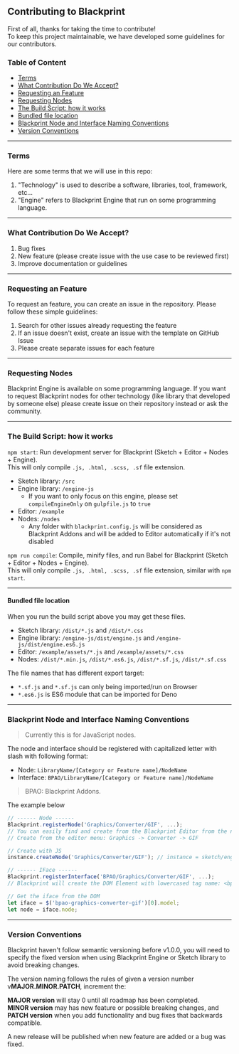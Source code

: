 ## Contributing to Blackprint
First of all, thanks for taking the time to contribute!<br>
To keep this project maintainable, we have developed some guidelines for our contributors.

### Table of Content
 - [Terms](#terms)
 - [What Contribution Do We Accept?](#what-contribution-do-we-accept)
 - [Requesting an Feature](#requesting-an-feature)
 - [Requesting Nodes](#requesting-nodes)
 - [The Build Script: how it works](#the-build-script-how-it-works)
 - [Bundled file location](#bundled-file-location)
 - [Blackprint Node and Interface Naming Conventions](#blackprint-node-and-interface-naming-conventions)
 - [Version Conventions](#version-conventions)

---

### Terms
Here are some terms that we will use in this repo:

1. "Technology" is used to describe a software, libraries, tool, framework, etc...
2. "Engine" refers to Blackprint Engine that run on some programming language.

---

### What Contribution Do We Accept?
1. Bug fixes
2. New feature (please create issue with the use case to be reviewed first)
3. Improve documentation or guidelines

---

### Requesting an Feature
To request an feature, you can create an issue in the repository. Please follow these simple guidelines:

1. Search for other issues already requesting the feature
2. If an issue doesn't exist, create an issue with the template on GitHub Issue
3. Please create separate issues for each feature

---

### Requesting Nodes
Blackprint Engine is available on some programming language. If you want to request Blackprint nodes for other technology (like library that developed by someone else) please create issue on their repository instead or ask the community.

---

### The Build Script: how it works
`npm start`: Run development server for Blackprint (Sketch + Editor + Nodes + Engine).<br>
This will only compile `.js, .html, .scss, .sf` file extension.
 - Sketch library: `/src`
 - Engine library: `/engine-js`
   - If you want to only focus on this engine, please set `compileEngineOnly` on `gulpfile.js` to `true`
 - Editor: `/example`
 - Nodes: `/nodes`
   - Any folder with `blackprint.config.js` will be considered as Blackprint Addons and will be added to Editor automatically if it's not disabled

`npm run compile`: Compile, minify files, and run Babel for Blackprint (Sketch + Editor + Nodes + Engine).<br>
This will only compile `.js, .html, .scss, .sf` file extension, similar with `npm start`.

---

#### Bundled file location
When you run the build script above you may get these files.
 - Sketch library: `/dist/*.js` and `/dist/*.css`
 - Engine library: `/engine-js/dist/engine.js` and `/engine-js/dist/engine.es6.js`
 - Editor: `/example/assets/*.js` and `/example/assets/*.css`
 - Nodes: `/dist/*.min.js`, `/dist/*.es6.js`, `/dist/*.sf.js`, `/dist/*.sf.css`

The file names that has different export target:
 - `*.sf.js` and `*.sf.js` can only being imported/run on Browser
 - `*.es6.js` is ES6 module that can be imported for Deno

---

### Blackprint Node and Interface Naming Conventions
> Currently this is for JavaScript nodes.

The node and interface should be registered with capitalized letter with slash with following format:
 - Node: `LibraryName/[Category or Feature name]/NodeName`
 - Interface: `BPAO/LibraryName/[Category or Feature name]/NodeName`

> BPAO: Blackprint Addons.

The example below
```js
// ------ Node ------
Blackprint.registerNode('Graphics/Converter/GIF', ...);
// You can easily find and create from the Blackprint Editor from the node list.
// Create from the editor menu: Graphics -> Converter -> GIF

// Create with JS
instance.createNode('Graphics/Converter/GIF'); // instance = sketch/engine object

// ------ IFace ------
Blackprint.registerInterface('BPAO/Graphics/Converter/GIF', ...);
// Blackprint will create the DOM Element with lowercased tag name: <bpao-graphics-converter-gif>

// Get the iface from the DOM
let iface = $('bpao-graphics-converter-gif')[0].model;
let node = iface.node;
```

---

### Version Conventions
Blackprint haven't follow semantic versioning before v1.0.0, you will need to specify the fixed version when using Blackprint Engine or Sketch library to avoid breaking changes.

The version naming follows the rules of given a version number v**MAJOR.MINOR.PATCH**, increment the:

**MAJOR version** will stay 0 until all roadmap has been completed.<br>
**MINOR version** may has new feature or possible breaking changes, and<br>
**PATCH version** when you add functionality and bug fixes that backwards compatible.<br>

A new release will be published when new feature are added or a bug was fixed.